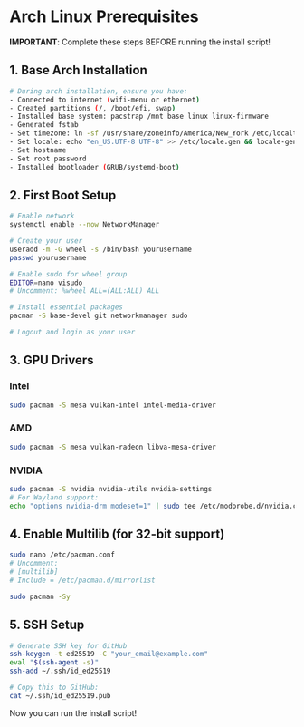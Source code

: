 # Arch Linux Prerequisites

**IMPORTANT**: Complete these steps BEFORE running the install script!

## 1. Base Arch Installation

```bash
# During arch installation, ensure you have:
- Connected to internet (wifi-menu or ethernet)
- Created partitions (/, /boot/efi, swap)
- Installed base system: pacstrap /mnt base linux linux-firmware
- Generated fstab
- Set timezone: ln -sf /usr/share/zoneinfo/America/New_York /etc/localtime
- Set locale: echo "en_US.UTF-8 UTF-8" >> /etc/locale.gen && locale-gen
- Set hostname
- Set root password
- Installed bootloader (GRUB/systemd-boot)
```

## 2. First Boot Setup

```bash
# Enable network
systemctl enable --now NetworkManager

# Create your user
useradd -m -G wheel -s /bin/bash yourusername
passwd yourusername

# Enable sudo for wheel group
EDITOR=nano visudo
# Uncomment: %wheel ALL=(ALL:ALL) ALL

# Install essential packages
pacman -S base-devel git networkmanager sudo

# Logout and login as your user
```

## 3. GPU Drivers

### Intel
```bash
sudo pacman -S mesa vulkan-intel intel-media-driver
```

### AMD
```bash
sudo pacman -S mesa vulkan-radeon libva-mesa-driver
```

### NVIDIA
```bash
sudo pacman -S nvidia nvidia-utils nvidia-settings
# For Wayland support:
echo "options nvidia-drm modeset=1" | sudo tee /etc/modprobe.d/nvidia.conf
```

## 4. Enable Multilib (for 32-bit support)

```bash
sudo nano /etc/pacman.conf
# Uncomment:
# [multilib]
# Include = /etc/pacman.d/mirrorlist

sudo pacman -Sy
```

## 5. SSH Setup

```bash
# Generate SSH key for GitHub
ssh-keygen -t ed25519 -C "your_email@example.com"
eval "$(ssh-agent -s)"
ssh-add ~/.ssh/id_ed25519

# Copy this to GitHub:
cat ~/.ssh/id_ed25519.pub
```

Now you can run the install script!